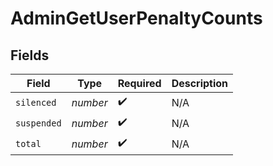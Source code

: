 # AdminGetUserPenaltyCounts


## Fields

| Field              | Type               | Required           | Description        |
| ------------------ | ------------------ | ------------------ | ------------------ |
| `silenced`         | *number*           | :heavy_check_mark: | N/A                |
| `suspended`        | *number*           | :heavy_check_mark: | N/A                |
| `total`            | *number*           | :heavy_check_mark: | N/A                |